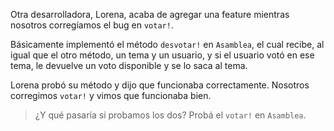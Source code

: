 Otra desarrolladora, Lorena, acaba de agregar una feature mientras nosotros corregíamos el bug en `votar!`.

Básicamente implementó el método `desvotar!` en `Asamblea`, el cual recibe, al igual que el otro método, un tema y un usuario, y si el usuario votó en ese tema, le devuelve un voto disponible y se lo saca al tema.

Lorena probó su método y dijo que funcionaba correctamente. Nosotros corregimos `votar!` y vimos que funcionaba bien.

> ¿Y qué pasaría si probamos los dos? Probá el `votar!` en `Asamblea`. 

